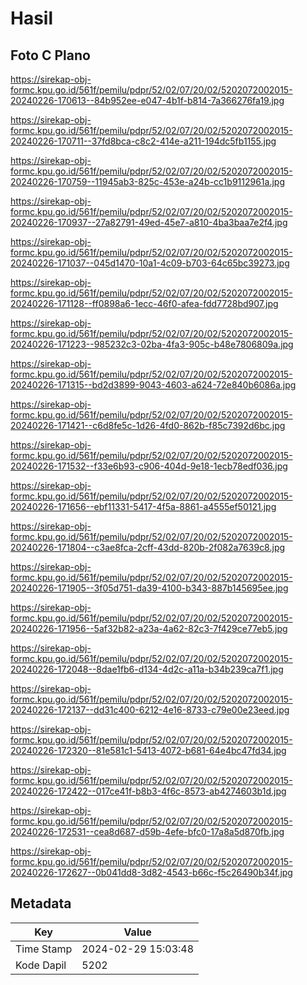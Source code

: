 # Hasil

## Foto C Plano

https://sirekap-obj-formc.kpu.go.id/561f/pemilu/pdpr/52/02/07/20/02/5202072002015-20240226-170613--84b952ee-e047-4b1f-b814-7a366276fa19.jpg

https://sirekap-obj-formc.kpu.go.id/561f/pemilu/pdpr/52/02/07/20/02/5202072002015-20240226-170711--37fd8bca-c8c2-414e-a211-194dc5fb1155.jpg

https://sirekap-obj-formc.kpu.go.id/561f/pemilu/pdpr/52/02/07/20/02/5202072002015-20240226-170759--11945ab3-825c-453e-a24b-cc1b9112961a.jpg

https://sirekap-obj-formc.kpu.go.id/561f/pemilu/pdpr/52/02/07/20/02/5202072002015-20240226-170937--27a82791-49ed-45e7-a810-4ba3baa7e2f4.jpg

https://sirekap-obj-formc.kpu.go.id/561f/pemilu/pdpr/52/02/07/20/02/5202072002015-20240226-171037--045d1470-10a1-4c09-b703-64c65bc39273.jpg

https://sirekap-obj-formc.kpu.go.id/561f/pemilu/pdpr/52/02/07/20/02/5202072002015-20240226-171128--ff0898a6-1ecc-46f0-afea-fdd7728bd907.jpg

https://sirekap-obj-formc.kpu.go.id/561f/pemilu/pdpr/52/02/07/20/02/5202072002015-20240226-171223--985232c3-02ba-4fa3-905c-b48e7806809a.jpg

https://sirekap-obj-formc.kpu.go.id/561f/pemilu/pdpr/52/02/07/20/02/5202072002015-20240226-171315--bd2d3899-9043-4603-a624-72e840b6086a.jpg

https://sirekap-obj-formc.kpu.go.id/561f/pemilu/pdpr/52/02/07/20/02/5202072002015-20240226-171421--c6d8fe5c-1d26-4fd0-862b-f85c7392d6bc.jpg

https://sirekap-obj-formc.kpu.go.id/561f/pemilu/pdpr/52/02/07/20/02/5202072002015-20240226-171532--f33e6b93-c906-404d-9e18-1ecb78edf036.jpg

https://sirekap-obj-formc.kpu.go.id/561f/pemilu/pdpr/52/02/07/20/02/5202072002015-20240226-171656--ebf11331-5417-4f5a-8861-a4555ef50121.jpg

https://sirekap-obj-formc.kpu.go.id/561f/pemilu/pdpr/52/02/07/20/02/5202072002015-20240226-171804--c3ae8fca-2cff-43dd-820b-2f082a7639c8.jpg

https://sirekap-obj-formc.kpu.go.id/561f/pemilu/pdpr/52/02/07/20/02/5202072002015-20240226-171905--3f05d751-da39-4100-b343-887b145695ee.jpg

https://sirekap-obj-formc.kpu.go.id/561f/pemilu/pdpr/52/02/07/20/02/5202072002015-20240226-171956--5af32b82-a23a-4a62-82c3-7f429ce77eb5.jpg

https://sirekap-obj-formc.kpu.go.id/561f/pemilu/pdpr/52/02/07/20/02/5202072002015-20240226-172048--8dae1fb6-d134-4d2c-a11a-b34b239ca7f1.jpg

https://sirekap-obj-formc.kpu.go.id/561f/pemilu/pdpr/52/02/07/20/02/5202072002015-20240226-172137--dd31c400-6212-4e16-8733-c79e00e23eed.jpg

https://sirekap-obj-formc.kpu.go.id/561f/pemilu/pdpr/52/02/07/20/02/5202072002015-20240226-172320--81e581c1-5413-4072-b681-64e4bc47fd34.jpg

https://sirekap-obj-formc.kpu.go.id/561f/pemilu/pdpr/52/02/07/20/02/5202072002015-20240226-172422--017ce41f-b8b3-4f6c-8573-ab4274603b1d.jpg

https://sirekap-obj-formc.kpu.go.id/561f/pemilu/pdpr/52/02/07/20/02/5202072002015-20240226-172531--cea8d687-d59b-4efe-bfc0-17a8a5d870fb.jpg

https://sirekap-obj-formc.kpu.go.id/561f/pemilu/pdpr/52/02/07/20/02/5202072002015-20240226-172627--0b041dd8-3d82-4543-b66c-f5c26490b34f.jpg


## Metadata

| Key        | Value               |
| ---------- | ------------------- |
| Time Stamp | 2024-02-29 15:03:48 |
| Kode Dapil | 5202                |



